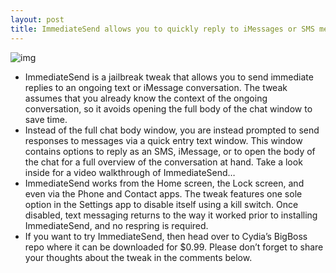 ```yaml
---
layout: post
title: ImmediateSend allows you to quickly reply to iMessages or SMS messages
---
```

![img](http://media.idownloadblog.com/wp-content/uploads/2012/11/ImmediateSend.jpg)
* ImmediateSend is a jailbreak tweak that allows you to send immediate replies to an ongoing text or iMessage conversation. The tweak assumes that you already know the context of the ongoing conversation, so it avoids opening the full body of the chat window to save time.
* Instead of the full chat body window, you are instead prompted to send responses to messages via a quick entry text window. This window contains options to reply as an SMS, iMessage, or to open the body of the chat for a full overview of the conversation at hand. Take a look inside for a video walkthrough of ImmediateSend…
* ImmediateSend works from the Home screen, the Lock screen, and even via the Phone and Contact apps. The tweak features one sole option in the Settings app to disable itself using a kill switch. Once disabled, text messaging returns to the way it worked prior to installing ImmediateSend, and no respring is required.
* If you want to try ImmediateSend, then head over to Cydia’s BigBoss repo where it can be downloaded for $0.99. Please don’t forget to share your thoughts about the tweak in the comments below.

